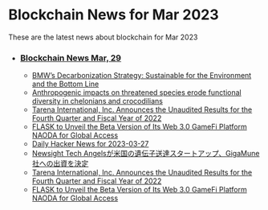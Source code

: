 # Blockchain News for Mar 2023
These are the latest news about blockchain for Mar 2023
- ### [Blockchain News Mar, 29](./29)
    - [BMW’s Decarbonization Strategy: Sustainable for the Environment and the Bottom Line](https://hbswk.hbs.edu/item/cold-call-bmws-decarbonization-strategy-sustainable-for-the-environment-and-the-bottom-line) 
    - [Anthropogenic impacts on threatened species erode functional diversity in chelonians and crocodilians](https://www.nature.com/articles/s41467-023-37089-5) 
    - [Tarena International, Inc. Announces the Unaudited Results for the Fourth Quarter and Fiscal Year of 2022](https://finance.yahoo.com/news/tarena-international-inc-announces-unaudited-000000605.html) 
    - [FLASK to Unveil the Beta Version of Its Web 3.0 GameFi Platform NAODA for Global Access](https://finance.yahoo.com/news/flask-unveil-beta-version-3-000000008.html) 
    - [Daily Hacker News for 2023-03-27](https://www.daemonology.net/hn-daily/2023-03-27.html) 
    - [Newsight Tech Angelsが米国の遺伝子送達スタートアップ、GigaMune社への出資を決定](https://prtimes.jp/main/html/rd/p/000000003.000110083.html) 
    - [Tarena International, Inc. Announces the Unaudited Results for the Fourth Quarter and Fiscal Year of 2022](https://www.prnewswire.com/news-releases/tarena-international-inc-announces-the-unaudited-results-for-the-fourth-quarter-and-fiscal-year-of-2022-301782233.html) 
    - [FLASK to Unveil the Beta Version of Its Web 3.0 GameFi Platform NAODA for Global Access](https://www.prnewswire.com/news-releases/flask-to-unveil-the-beta-version-of-its-web-3-0-gamefi-platform-naoda-for-global-access-301782079.html) 
